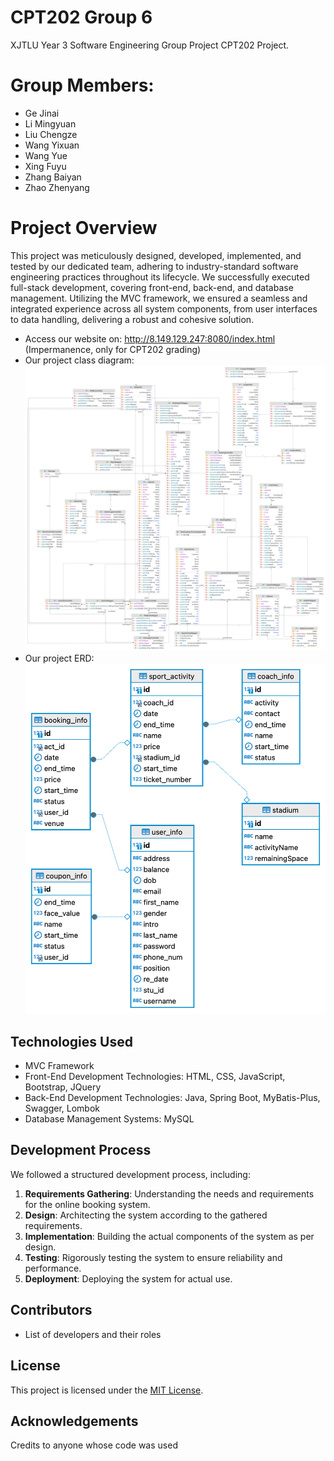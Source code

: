 # CPT202 Group 6
XJTLU Year 3 Software Engineering Group Project CPT202 Project.

# Group Members:
* Ge Jinai
* Li Mingyuan
* Liu Chengze
* Wang Yixuan
* Wang Yue
* Xing Fuyu
* Zhang Baiyan
* Zhao Zhenyang
# Project Overview
This project was meticulously designed, developed, implemented, and tested by our dedicated team, adhering to industry-standard software engineering practices throughout its lifecycle. We successfully executed full-stack development, covering front-end, back-end, and database management. Utilizing the MVC framework, we ensured a seamless and integrated experience across all system components, from user interfaces to data handling, delivering a robust and cohesive solution.
* Access our website on: http://8.149.129.247:8080/index.html (Impermanence, only for CPT202 grading)
* Our project class diagram:
![Class_Diagram.png](image%2FClass_Diagram.png)
* Our project ERD:
![ERD.png](image%2Fsport_centre.png)


## Technologies Used

- MVC Framework
- Front-End Development Technologies: HTML, CSS, JavaScript, Bootstrap, JQuery
- Back-End Development Technologies: Java, Spring Boot, MyBatis-Plus, Swagger, Lombok
- Database Management Systems: MySQL

## Development Process

We followed a structured development process, including:
1. **Requirements Gathering**: Understanding the needs and requirements for the online booking system.
2. **Design**: Architecting the system according to the gathered requirements.
3. **Implementation**: Building the actual components of the system as per design.
4. **Testing**: Rigorously testing the system to ensure reliability and performance.
5. **Deployment**: Deploying the system for actual use.

## Contributors

- List of developers and their roles

## License

This project is licensed under the [MIT License](LICENSE.md).

## Acknowledgements
Credits to anyone whose code was used